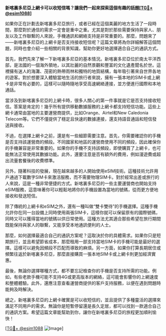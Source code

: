 **新喀裏多尼亞上網卡可以收短信嗎？讓我們一起來探索這個有趣的話題[[TG💪+ @esim1088](https://t.me/s/esim1088)]**

如果你正在計劃去新喀裏多尼亞旅行，或者已經在這個美麗的地方生活了一段時間，那麼對於通信的需求一定會是重中之重。尤其是對於那些需要保持與家人、朋友以及工作聯繫的人來說，手機通訊和網絡支持是非常重要的。那麼，問題來了——新喀裏多尼亞的上網卡是否支持接收短信呢？這篇文章將為你詳細解答這個問題，同時也會介紹一些相關的背景知識，幫助你更好地選擇適合自己的通訊方式。

首先，我們先來了解一下新喀裏多尼亞的基本情況。新喀裏多尼亞位於南太平洋西部，是法國的一個海外領地，以其壯麗的自然景觀和豐富的文化遺產聞名於世。這裡擁有迷人的海灘、茂密的熱帶雨林和獨特的地質結構，每年吸引著來自世界各地的遊客。對於想要深入體驗當地生活的旅行者來說，擁有一張本地的SIM卡或上網卡是非常有必要的，這樣可以隨時隨地享受高速網絡連接，並方便進行國際和本地通話。

當涉及到新喀裏多尼亞的上網卡時，很多人關心的第一件事就是它是否支持接收短信。答案是肯定的！幾乎所有提供移動數據服務的上網卡都支持短信功能。這些上網卡通常由當地的主要運營商提供，比如Orange、Airtel和New Caledonia Telecom等。它們不僅提供了穩定且快速的數據連接，還支持語音通話和短信發送與接收。

不過，在選擇上網卡之前，還是有一些細節需要注意。首先，你需要確認你的手機是否支持該運營商的頻段。不同國家和地區的運營商使用不同的頻段，因此確保你的手機兼容是非常重要的。如果你的手機不支持該頻段，即使購買了上網卡，也可能無法正常使用其數據功能。此外，還要注意是否有額外的費用，例如漫遊費或超出流量套餐後的收費標準。

另外，隨著科技的發展，現在越來越多的人開始使用eSIM技術。這種技術允許用戶通過下載數字SIM卡來激活服務，而不需要物理SIM卡。對於經常出差或旅行的人來說，這是一種非常便捷的方式。新喀裏多尼亞的一些主要運營商也開始支持eSIM服務，這意味著你可以輕鬆地將你的手機設置為當地的號碼，從而更方便地接收和發送短信。

除了傳統的上網卡和eSIM之外，還有一種叫做“雙卡雙待”的手機選擇。這種手機允許你在同一台設備上同時使用兩張SIM卡，這樣你就可以保留原有的國際號碼，同時又可以獲得當地的號碼以供日常使用。這種方法尤其適合那些希望在旅行期間既能保持與家人的聯繫，又能享受本地通訊便利的人士。

那麼，如何選擇最適合自己的通訊方案呢？這取決於你的具體需求。如果你只是短期旅行，並且希望節省成本，那麼租用一部支持當地SIM卡的手機可能是最好的選擇。這樣可以避免因頻段不匹配而導致的麻煩。另一方面，如果你打算長期居住或頻繁往返於新喀裏多尼亞，那麼直接購買一張本地SIM卡或上網卡則更加經濟實惠。

最後，無論你選擇哪種方式，都不要忘記檢查你的手機是否支持所需的功能。例如，有些老款手機可能不支持4G或更高版本的網絡，這可能會影響你的上網速度和整體體驗。此外，還應注意查看運營商提供的客戶支持服務，以便在遇到問題時能夠及時解決。

總之，新喀裏多尼亞的上網卡確實是可以收短信的，並且提供了多種靈活的選擇來滿足不同用戶的需求。無論你是短暫停留還是長久定居，都可以找到一款適合自己的通訊方案。希望這篇文章能幫助到你，讓你在新喀裏多尼亞的旅程更加順利愉快！

[[TG💪+ @esim1088](https://t.me/s/esim1088) ![Image](https://i.postimg.cc/4NQfJmqS/Snipaste-2025-05-13-00-14-12.png)]